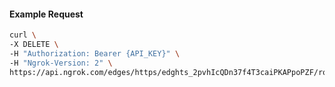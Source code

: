 <!-- Code generated for API Clients. DO NOT EDIT. -->

#### Example Request

```bash
curl \
-X DELETE \
-H "Authorization: Bearer {API_KEY}" \
-H "Ngrok-Version: 2" \
https://api.ngrok.com/edges/https/edghts_2pvhIcQDn37f4T3caiPKAPpoPZF/routes/edghtsrt_2pvhIbvy8SzfGZz9M0RUyGYiJxj/oidc
```
